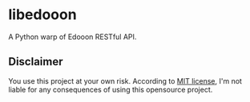 # libedooon
A Python warp of Edooon RESTful API.

## Disclaimer

You use this project at your own risk. According to [MIT license](https://github.com/yangl1996/libedooon/blob/master/LICENSE), I'm not liable for any consequences of using this opensource project.
